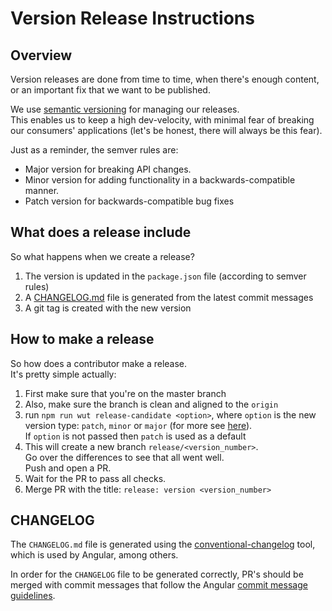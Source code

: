 # Version Release Instructions

## Overview
Version releases are done from time to time, 
when there's enough content, or an important fix that we want to be published.

We use [semantic versioning](https://semver.org/) for managing our releases.  
This enables us to keep a high dev-velocity, with minimal fear of breaking our consumers' applications 
(let's be honest, there will always be this fear).

Just as a reminder, the semver rules are:
* Major version for breaking API changes.
* Minor version for adding functionality in a backwards-compatible manner.
* Patch version for backwards-compatible bug fixes

## What does a release include
So what happens when we create a release?

1. The version is updated in the `package.json` file (according to semver rules)
2. A [CHANGELOG.md](#changelog) file is generated from the latest commit messages
3. A git tag is created with the new version

## How to make a release
So how does a contributor make a release.  
It's pretty simple actually:

1. First make sure that you're on the master branch
2. Also, make sure the branch is clean and aligned to the `origin`
3. run `npm run wut release-candidate <option>`, where `option` is the new version type:
`patch`, `minor` or `major` (for more see [here](https://git-scm.com/book/en/v2/Git-Basics-Tagging)).  
If `option` is not passed then `patch` is used as a default
4. This will create a new branch `release/<version_number>`.  
Go over the differences to see that all went well.   
Push and open a PR.
5. Wait for the PR to pass all checks.
6. Merge PR with the title: `release: version <version_number>`

## CHANGELOG
The `CHANGELOG.md` file is generated using the [conventional-changelog](https://github.com/conventional-changelog/conventional-changelog) tool, which is used by Angular, among others.

In order for the `CHANGELOG` file to be generated correctly, PR's should be merged with commit messages
that follow the Angular [commit message guidelines](https://github.com/angular/angular/blob/master/CONTRIBUTING.md#-commit-message-guidelines).


